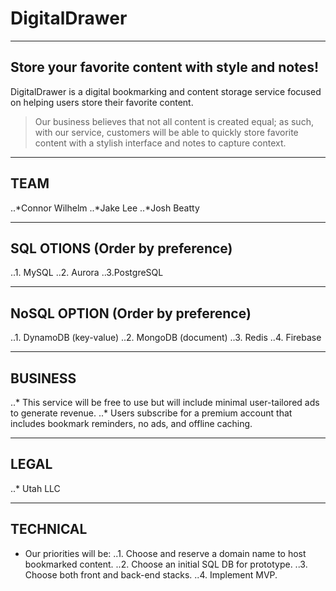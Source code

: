 # DigitalDrawer
---

## Store your favorite content with style and notes!

DigitalDrawer is a digital bookmarking and content storage service focused on helping users store their favorite content.

> Our business believes that not all content is created equal; as such, with our service, customers will be able to quickly store favorite content with a stylish interface and notes to capture context. 

---
## TEAM
  ..*Connor Wilhelm
  ..*Jake Lee
  ..*Josh Beatty
  
---
## SQL OTIONS (Order by preference)
  ..1. MySQL
  ..2. Aurora
  ..3.PostgreSQL
  
---
## NoSQL OPTION (Order by preference)
  ..1. DynamoDB (key-value)
  ..2. MongoDB (document)
  ..3. Redis
  ..4. Firebase
  
---
## BUSINESS
  ..* This service will be free to use but will include minimal user-tailored ads to generate revenue.
  ..* Users subscribe for a premium account that includes bookmark reminders, no ads, and offline caching.
  
---
## LEGAL
  ..* Utah LLC
  
---
## TECHNICAL
  - Our priorities will be:
  ..1. Choose and reserve a domain name to host bookmarked content.
  ..2. Choose an initial SQL DB for prototype.
  ..3. Choose both front and back-end stacks.
  ..4. Implement MVP.
  

